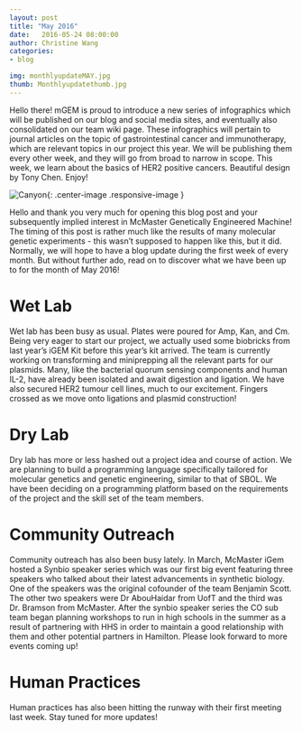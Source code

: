 ```yaml
---
layout: post
title: "May 2016"
date:   2016-05-24 08:00:00
author: Christine Wang
categories: 
- blog

img: monthlyupdateMAY.jpg
thumb: Monthlyupdatethumb.jpg
---
```


Hello there! mGEM is proud to introduce a new series of infographics which will be published on our blog and social media sites, and eventually also consolidated on our team wiki page. These infographics will pertain to journal articles on the topic of gastrointestinal cancer and immunotherapy, which are relevant topics in our project this year. We will be publishing them every other week, and they will go from broad to narrow in scope. This week, we learn about the basics of HER2 positive cancers. Beautiful design by Tony Chen. Enjoy!

![Canyon](https://raw.githubusercontent.com/mgem/mgem.github.io/master/img/blog/post_content/2015-05-24-image.png){: .center-image .responsive-image }

Hello and thank you very much for opening this blog post and your subsequently implied interest in McMaster Genetically Engineered Machine! The timing of this post is rather much like the results of many molecular genetic experiments - this wasn’t supposed to happen like this, but it did. Normally, we will hope to have a blog update during the first week of every month. But without further ado, read on to discover what we have been up to for the month of May 2016! 

Wet Lab
=======

Wet lab has been busy as usual. Plates were poured for Amp, Kan, and Cm. Being very eager to start our project, we actually used some biobricks from last year’s iGEM Kit before this year’s kit arrived. The team is currently working on transforming and miniprepping all the relevant parts for our plasmids. Many, like the bacterial quorum sensing components and human IL-2, have already been isolated and await digestion and ligation. We have also secured HER2 tumour cell lines, much to our excitement. Fingers crossed as we move onto ligations and plasmid construction!

Dry Lab 
=======

Dry lab has more or less hashed out a project idea and course of action. We are planning to build a programming language specifically tailored for molecular genetics and genetic engineering, similar to that of SBOL. We have been deciding on a programming platform based on the requirements of the project and the skill set of the team members.

Community Outreach
==================

Community outreach has also been busy lately. In March, McMaster iGem hosted a Synbio speaker series which was our first big event featuring three speakers who talked about their latest advancements in synthetic biology. One of the speakers was the original cofounder of the team Benjamin Scott. The other two speakers were Dr AbouHaidar from UofT and the third was Dr. Bramson from McMaster. After the synbio speaker series the CO sub team began planning workshops to run in high schools in the summer as a result of partnering with HHS in order to maintain a good relationship with them and other potential partners in Hamilton. Please look forward to more events coming up!

Human Practices
===============

Human practices has also been hitting the runway with their first meeting last week. Stay tuned for more updates! 
